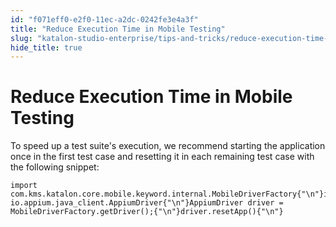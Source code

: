 ```yaml
---
id: "f071eff0-e2f0-11ec-a2dc-0242fe3e4a3f"
title: "Reduce Execution Time in Mobile Testing"
slug: "katalon-studio-enterprise/tips-and-tricks/reduce-execution-time-in-mobile-testing"
hide_title: true
---
```

  

# <a id="id" class="anchor_top_offset"/><a id="ariaid-title1" class="anchor_top_offset"/>Reduce Execution Time in Mobile Testing

  
    
<p xmlns="http://www.w3.org/1999/xhtml" className="p">To speed up a test suite's execution, we recommend starting the   application once in the first test case and resetting it in each   remaining test case with the following snippet:</p> 
          
<pre xmlns="http://www.w3.org/1999/xhtml" className="pre codeblock"><code>import com.kms.katalon.core.mobile.keyword.internal.MobileDriverFactory{"\n"}import io.appium.java_client.AppiumDriver{"\n"}AppiumDriver driver = MobileDriverFactory.getDriver();{"\n"}driver.resetApp(){"\n"}</code></pre> 
      

